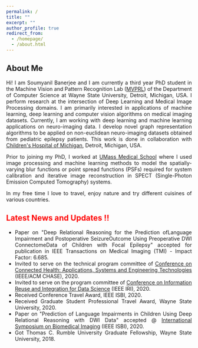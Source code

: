```yaml
---
permalink: /
title: ""
excerpt: ""
author_profile: true
redirect_from: 
  - /homepage/
  - /about.html
---
```

## About Me

<p><div align="justify">Hi! I am Soumyanil Banerjee and I am currently a third year PhD student in the Machine Vision and Pattern Recognition Lab (<a href="http://mvprl.cs.wayne.edu/">MVPRL</a>) of the Department of Computer Science at Wayne State University, Detroit, Michigan, USA. I perform research at the intersection of Deep Learning and Medical Image Processing domains. I am primarily interested in applications of machine learning, deep learning and computer vision algorithms on medical imaging datasets. Currently, I am working with deep learning and machine learning applications on neuro-imaging data. I develop novel graph representation algorithms to be applied on non-euclidean neuro-imaging datasets obtained from pediatric epilepsy patients. This work is done in collaboration with <a href="https://www.childrensdmc.org/">Children's Hospital of Michigan</a>, Detroit, Michigan, USA.</div></p>

<p><div align="justify">Prior to joining my PhD, I worked at <a href="https://www.umassmed.edu/">UMass Medical School</a> where I used image processing and machine learning methods to model the spatially-varying blur functions or point spread functions (PSFs) required for system calibration and iterative image reconstruction in SPECT (Single-Photon Emission Computed Tomography) systems.</div></p>

<p><div align="justify">In my free time I love to travel, enjoy nature and try different cuisines of various countries.</div></p>

## <font color = "red">Latest News and Updates !!</font>

- <div align="justify">Paper on "Deep Relational Reasoning for the Prediction ofLanguage Impairment and Postoperative SeizureOutcome Using Preoperative DWI ConnectomeData of Children with Focal Epilepsy" accepted for publication in IEEE Transactions on Medical Imaging (TMI) - Impact Factor: 6.685.</div>
- <div align="justify">Invited to serve on the technical program committee of <a href="https://conferences.computer.org/chase2020/index.html">Conference on Connected Health: Applications, Systems and Engineering Technologies</a> (IEEE/ACM CHASE), 2020.</div>
- <div align="justify">Invited to serve on the program committee of <a href="https://homepages.uc.edu/~niunn/IRI20/index.html">Conference on Information Reuse and Integration for Data Science</a> (IEEE IRI), 2020.</div>
- <div align="justify">Received Conference Travel Award, IEEE ISBI, 2020.</div>
- <div align="justify">Received Graduate Student Professional Travel Award, Wayne State University, 2020.</div>
- <div align="justify">Paper on "Prediction of Language Impairments in Children Using Deep Relational Reasoning with DWI Data" accepted @ <a href="http://2020.biomedicalimaging.org/">International Symposium on Biomedical Imaging</a> (IEEE ISBI), 2020.</div>
- <div align="justify">Got Thomas C. Rumble University Graduate Fellowship, Wayne State University, 2018.</div>
